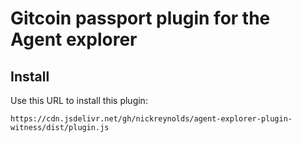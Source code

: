 # Gitcoin passport plugin for the Agent explorer

## Install

Use this URL to install this plugin:

`https://cdn.jsdelivr.net/gh/nickreynolds/agent-explorer-plugin-witness/dist/plugin.js`